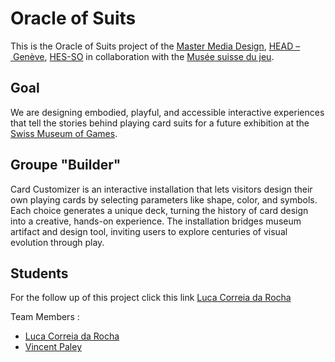 # Oracle of Suits
This is the Oracle of Suits project of the [Master Media Design](https://www.hesge.ch/head/en/programs-research/master-arts-media-design), [HEAD – Genève](https://www.hesge.ch/head/), [HES-SO](https://www.hes-so.ch/accueil) in collaboration with the [Musée suisse du jeu](https://museedujeu.ch/).

## Goal
We are designing embodied, playful, and accessible interactive experiences that tell the stories behind playing card suits for a future exhibition at the [Swiss Museum of Games](https://museedujeu.ch/).

## Groupe "Builder"
Card Customizer is an interactive installation that lets visitors design their own playing cards by selecting parameters like shape, color, and symbols. Each choice generates a unique deck, turning the history of card design into a creative, hands-on experience. The installation bridges museum artifact and design tool, inviting users to explore centuries of visual evolution through play.

## Students
For the follow up of this project click this link
[Luca Correia da Rocha](https://github.com/LucaCDRocha/head-md-oracle-of-suits)

Team Members :

- [Luca Correia da Rocha](https://github.com/LucaCDRocha/head-md-oracle-of-suits)
- [Vincent Paley](https://github.com/Vinipae/head-md-oracle-of-suits)
